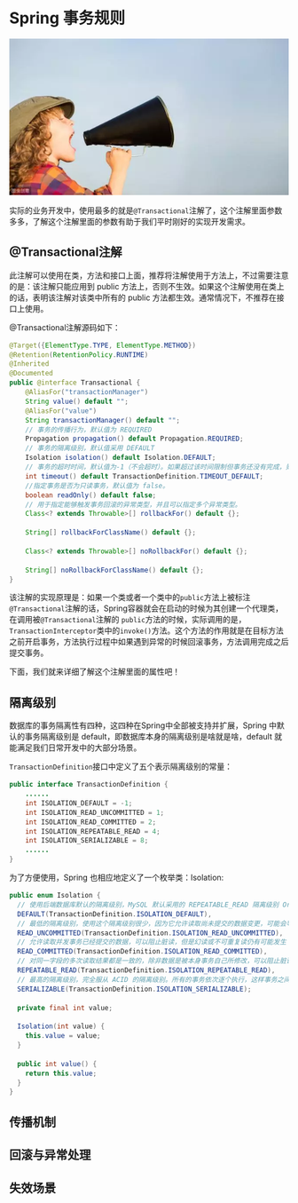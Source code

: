 # Spring 事务规则

![spring-transaction-Propagation](../../../images/spring-data/Spring-Transaction-Propagation.jpeg)

实际的业务开发中，使用最多的就是`@Transactional`注解了，这个注解里面参数多多，了解这个注解里面的参数有助于我们平时刚好的实现开发需求。

## @Transactional注解

此注解可以使用在类，方法和接口上面，推荐将注解使用于方法上，不过需要注意的是：该注解只能应用到 public 方法上，否则不生效。如果这个注解使用在类上的话，表明该注解对该类中所有的 public 方法都生效。通常情况下，不推荐在接口上使用。

@Transactional注解源码如下：
```java
@Target({ElementType.TYPE, ElementType.METHOD})
@Retention(RetentionPolicy.RUNTIME)
@Inherited
@Documented
public @interface Transactional {
	@AliasFor("transactionManager")
	String value() default "";
	@AliasFor("value")
	String transactionManager() default "";
    // 事务的传播行为，默认值为 REQUIRED
	Propagation propagation() default Propagation.REQUIRED;
    // 事务的隔离级别，默认值采用 DEFAULT
	Isolation isolation() default Isolation.DEFAULT;
    // 事务的超时时间，默认值为-1（不会超时）。如果超过该时间限制但事务还没有完成，则自动回滚事务。
	int timeout() default TransactionDefinition.TIMEOUT_DEFAULT;
    //指定事务是否为只读事务，默认值为 false。
	boolean readOnly() default false;
    // 用于指定能够触发事务回滚的异常类型，并且可以指定多个异常类型。
	Class<? extends Throwable>[] rollbackFor() default {};

	String[] rollbackForClassName() default {};

	Class<? extends Throwable>[] noRollbackFor() default {};

	String[] noRollbackForClassName() default {};
}
```

该注解的实现原理是：如果一个类或者一个类中的`public`方法上被标注`@Transactional`注解的话，Spring容器就会在启动的时候为其创建一个代理类，在调用被`@Transactional`注解的 `public`方法的时候，实际调用的是，`TransactionInterceptor`类中的`invoke()`方法。这个方法的作用就是在目标方法之前开启事务，方法执行过程中如果遇到异常的时候回滚事务，方法调用完成之后提交事务。

下面，我们就来详细了解这个注解里面的属性吧！

## 隔离级别

数据库的事务隔离性有四种，这四种在Spring中全部被支持并扩展，Spring 中默认的事务隔离级别是 default，即数据库本身的隔离级别是啥就是啥，default 就能满足我们日常开发中的大部分场景。

`TransactionDefinition`接口中定义了五个表示隔离级别的常量：
```java
public interface TransactionDefinition {
    ......
    int ISOLATION_DEFAULT = -1;
    int ISOLATION_READ_UNCOMMITTED = 1;
    int ISOLATION_READ_COMMITTED = 2;
    int ISOLATION_REPEATABLE_READ = 4;
    int ISOLATION_SERIALIZABLE = 8;
    ......
}
```
为了方便使用，Spring 也相应地定义了一个枚举类：Isolation:
```java
public enum Isolation {
  // 使用后端数据库默认的隔离级别，MySQL 默认采用的 REPEATABLE_READ 隔离级别 Oracle 默认采用的 READ_COMMITTED 隔离级别
  DEFAULT(TransactionDefinition.ISOLATION_DEFAULT),
  // 最低的隔离级别，使用这个隔离级别很少，因为它允许读取尚未提交的数据变更，可能会导致脏读、幻读或不可重复读
  READ_UNCOMMITTED(TransactionDefinition.ISOLATION_READ_UNCOMMITTED),
  // 允许读取并发事务已经提交的数据，可以阻止脏读，但是幻读或不可重复读仍有可能发生
  READ_COMMITTED(TransactionDefinition.ISOLATION_READ_COMMITTED),
  // 对同一字段的多次读取结果都是一致的，除非数据是被本身事务自己所修改，可以阻止脏读和不可重复读，但幻读仍有可能发生。
  REPEATABLE_READ(TransactionDefinition.ISOLATION_REPEATABLE_READ),
  // 最高的隔离级别，完全服从 ACID 的隔离级别。所有的事务依次逐个执行，这样事务之间就完全不可能产生干扰，也就是说，该级别可以防止脏读、不可重复读以及幻读。但是这将严重影响程序的性能。通常情况下也不会用到该级别。
  SERIALIZABLE(TransactionDefinition.ISOLATION_SERIALIZABLE);

  private final int value;

  Isolation(int value) {
    this.value = value;
  }

  public int value() {
    return this.value;
  }
}
```

## 传播机制

## 回滚与异常处理

## 失效场景